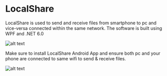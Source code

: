 # LocalShare
LocalShare is used to send and receive files from smartphone to pc and vice-versa connected within the same network. The software is built using WPF and .NET 6.0

![alt text](https://user-images.githubusercontent.com/57284207/284607111-9afa8b5c-d95a-408e-9f2e-4d3b8f7b3660.png)

Make sure to install LocalShare Android App and ensure both pc and your phone are connected to same wifi to send & receive files.

![alt text](https://user-images.githubusercontent.com/57284207/284608795-4868b1d3-83d3-4a98-8414-e394166be85b.png)


